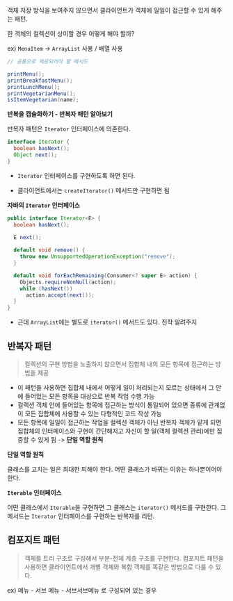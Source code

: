 객체 저장 방식을 보여주지 않으면서 클라이언트가 객체에 일일이 접근할 수 있게 해주는 패턴.



한 객체의 컬렉션이 상이할 경우 어떻게 해야 할까?

ex) `MenuItem` -> `ArrayList` 사용 / 배열 사용



``` java
// 공통으로 제공되어야 할 메서드

printMenu();
printBreakfastMenu();
printLunchMenu();
printVegetarianMenu();
isItemVegetarian(name);
```



**반복을 캡슐화하기 - 반복자 패턴 알아보기**

반복자 패턴은 `Iterator` 인터페이스에 의존한다.

``` java
interface Iterator {
  boolean hasNext();
  Object next();
}
```

- `Iterator` 인터페이스를 구현하도록 하면 된다.

- 클라이언트에서는 `createIterator()` 메서드만 구현하면 됨



**자바의 `Iterator` 인터페이스**

``` java
public interface Iterator<E> {
  boolean hasNext();
    
  E next();

  default void remove() {
    throw new UnsupportedOperationException("remove");
  }

  default void forEachRemaining(Consumer<? super E> action) {
    Objects.requireNonNull(action);
    while (hasNext())
      action.accept(next());
  }
}

```

- 근데 `ArrayList`에는 별도로 `iterator()` 메서드도 있다. 진작 알려주지



## 반복자 패턴

> 컬렉션의 구현 방법을 노출하지 않으면서 집합체 내의 모든 항목에 접근하는 방법을 제공

- 이 패턴을 사용하면 집합체 내에서 어떻게 일이 처리되는지 모르는 상태에서 그 안에 들어있는 모든 항목을 대상으로 반복 작업 수행 가능
- 컬렉션 객체 안에 들어있는 항목에 접근하는 방식이 통일되어 있으면 종류에 관계없이 모든 집합체에 사용할 수 있는 다형적인 코드 작성 가능
- 모든 항목에 일일이 접근하는 작업을 컬렉션 객체가 아닌 반복자 객체가 맡게 되면 집합체의 인터페이스와 구현이 간단해지고 자신이 할 일(객체 컬렉션 관리)에만 집중할 수 있게 됨 -> **단일 역할 원칙**



**단일 역할 원칙**

클래스를 고치는 일은 최대한 피해야 한다. 어떤 클래스가 바뀌는 이유는 하나뿐이어야 한다.



**`Iterable` 인터페이스**

어떤 클래스에서 `Iterable`을 구현하면 그 클래스는 `iterator()` 메서드를 구현한다. 그 메서드는 `Iterator` 인터페이스를 구현하는 반복자를 리턴.



## 컴포지트 패턴

> 객체를 트리 구조로 구성해서 부분-전체 계층 구조를 구현한다. 컴포지트 패턴을 사용하면 클라이언트에서 개별 객체와 복합 객체를 똑같은 방법으로 다룰 수 있다.

ex) 메뉴 - 서브 메뉴 - 서브서브메뉴 로 구성되어 있는 경우
